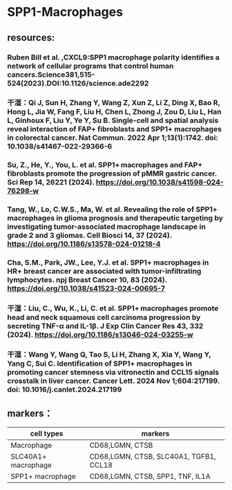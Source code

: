 # SPP1-Macrophages
## resources:
### Ruben Bill et al. ,CXCL9:SPP1 macrophage polarity identifies a network of cellular programs that control human cancers.Science381,515-524(2023).DOI:10.1126/science.ade2292
        
        
        
        
     
### 干湿：Qi J, Sun H, Zhang Y, Wang Z, Xun Z, Li Z, Ding X, Bao R, Hong L, Jia W, Fang F, Liu H, Chen L, Zhong J, Zou D, Liu L, Han L, Ginhoux F, Liu Y, Ye Y, Su B. Single-cell and spatial analysis reveal interaction of FAP+ fibroblasts and SPP1+ macrophages in colorectal cancer. Nat Commun. 2022 Apr 1;13(1):1742. doi: 10.1038/s41467-022-29366-6
        
        
        
        
     
### Su, Z., He, Y., You, L. et al. SPP1+ macrophages and FAP+ fibroblasts promote the progression of pMMR gastric cancer. Sci Rep 14, 26221 (2024). https://doi.org/10.1038/s41598-024-76298-w
        
        
        
        
      
### Tang, W., Lo, C.W.S., Ma, W. et al. Revealing the role of SPP1+ macrophages in glioma prognosis and therapeutic targeting by investigating tumor-associated macrophage landscape in grade 2 and 3 gliomas. Cell Biosci 14, 37 (2024). https://doi.org/10.1186/s13578-024-01218-4
        
        
        
        
      
### Cha, S.M., Park, JW., Lee, Y.J. et al. SPP1+ macrophages in HR+ breast cancer are associated with tumor-infiltrating lymphocytes. npj Breast Cancer 10, 83 (2024). https://doi.org/10.1038/s41523-024-00695-7
        
        
        
        
    
### 干湿：Liu, C., Wu, K., Li, C. et al. SPP1+ macrophages promote head and neck squamous cell carcinoma progression by secreting TNF-α and IL-1β. J Exp Clin Cancer Res 43, 332 (2024). https://doi.org/10.1186/s13046-024-03255-w
        
        
        
        
     
### 干湿：Wang Y, Wang Q, Tao S, Li H, Zhang X, Xia Y, Wang Y, Yang C, Sui C. Identification of SPP1+ macrophages in promoting cancer stemness via vitronectin and CCL15 signals crosstalk in liver cancer. Cancer Lett. 2024 Nov 1;604:217199. doi: 10.1016/j.canlet.2024.217199
        
        
        
        
   
## markers：
| cell types | markers |
|------------|----------|
| Macrophage |	CD68,LGMN, CTSB | 
| SLC40A1+ macrophage	| CD68,LGMN, CTSB, SLC40A1, TGFB1, CCL18  |
| SPP1+ macrophage	| CD68,LGMN, CTSB, SPP1, TNF, IL1A  |
